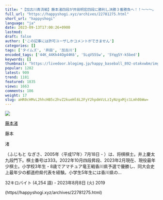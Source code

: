 ```yaml
---
title: "【加古川青流戦】藤本渚四段が井田明宏四段に勝利し決勝３番勝負へ！！～～～。 "
full_url: "https://happyshogi.xyz/archives/22781275.html"
short_url: "happyshogi"
language: "ja"
date: 2023-09-13T17:00:26+0900
lastmod: 
draft: false
author: ['この記事には許可ユーザしかコメントができません']
categories: []
tags: ['タイムズ', '井田', '加古川']
encoded_tags: ['44K_44Kk44Og44K6', '5LqV55Sw', '5Yqg5Y-k5bed']
keywords: []
thumbnail: "https://livedoor.blogimg.jp/happy_baseball_892-otakvwbm/imgs/d/c/dcb8d534-s.jpg"
popular: 1282
latest: 909
trend: 1181
featured: 1835
views: 1663
comments: 186
weight: 17
slug: aHR0cHMvL2hhcHB5c2hvZ2kueHl6L2FyY2hpdmVzLzIyNzgxMjc1Lmh0bWw=
---
```


![](https://livedoor.blogimg.jp/happy_baseball_892-otakvwbm/imgs/d/c/dcb8d534-s.jpg)

<div><a target='_blank' href='https//ja.wikipedia.org/wiki/%E8%97%A4%E6%9C%AC%E6%B8%9A' title='藤本渚'><p>藤本渚</p></a> <p class='searchresult'><p>藤本</p> <p>渚</p>（ふじもと なぎさ、2005年〈平成17年〉7月18日 - ）は、将棋棋士。井上慶太九段門下。棋士番号は333。2022年10月四段昇段、2023年2月現在、現役最年少棋士。小学校3年生・8歳でアマチュア竜王戦香川県予選で優勝し、同大会史上最年少の都道府県代表を経験。小学生5年生には香川県の…</p> <p class='mw-search-result-data'>32キロバイト (4,254 語) - 2023年8月8日 (火) 2019</p></div>

(https//happyshogi.xyz/archives/22781275.html)
